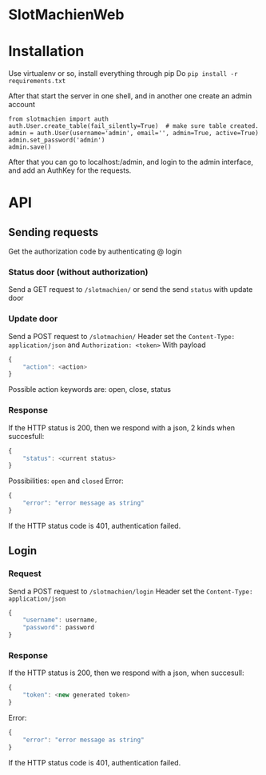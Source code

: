 SlotMachienWeb
==============

# Installation
Use virtualenv or so, install everything through pip
Do `pip install -r requirements.txt`

After that start the server in one shell, and in another one create an admin account
```
from slotmachien import auth
auth.User.create_table(fail_silently=True)  # make sure table created.
admin = auth.User(username='admin', email='', admin=True, active=True)
admin.set_password('admin')
admin.save()
```

After that you can go to localhost:<port>/admin, and login to the admin interface,
and add an AuthKey for the requests.
# API
## Sending requests
Get the authorization code by authenticating @ login

### Status door (without authorization)
Send a GET request to `/slotmachien/` or send the send `status` with update door

### Update door
Send a POST request to `/slotmachien/`
Header set the `Content-Type: application/json` and `Authorization: <token>`
With payload
```javascript
{
    "action": <action>
}
```
Possible action keywords are: open, close, status

### Response
If the HTTP status is 200, then we respond with a json, 2 kinds when succesfull:
```javascript
{
    "status": <current status>
}
```
Possibilities: `open` and `closed`
Error:
```javascript
{
    "error": "error message as string"
}
```

If the HTTP status code is 401, authentication failed.

## Login
### Request
Send a POST request to `/slotmachien/login`
Header set the `Content-Type: application/json`
```javascript
{
    "username": username,
    "password": password
}
```

### Response
If the HTTP status is 200, then we respond with a json, when succesull:
```javascript
{
    "token": <new generated token>
}
```
Error:
```javascript
{
    "error": "error message as string"
}
```
If the HTTP status code is 401, authentication failed.
